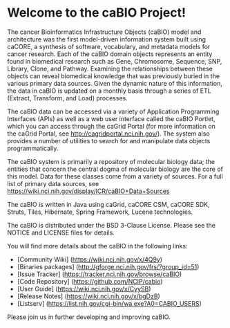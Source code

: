 Welcome to the caBIO Project!
=====================================

The cancer Bioinformatics Infrastructure Objects (caBIO) model and architecture was the first model-driven information system built using caCORE, a synthesis of software, vocabulary, and metadata models for cancer research. Each of the caBIO domain objects represents an entity found in biomedical research such as Gene, Chromosome, Sequence, SNP, Library, Clone, and Pathway. Examining the relationships between these objects can reveal biomedical knowledge that was previously buried in the various primary data sources. Given the dynamic nature of this information, the data in caBIO is updated on a monthly basis through a series of ETL (Extract, Transform, and Load) processes.

The caBIO data can be accessed via a variety of Application Programming Interfaces (APIs) as well as a web user interface called the caBIO Portlet, which you can access through the caGrid Portal (for more information on the caGrid Portal, see http://cagridportal.nci.nih.gov/). The system also provides a number of utilities to search for and manipulate data objects programmatically.

The caBIO system is primarily a repository of molecular biology data; the entities that concern the central dogma of molecular biology are the core of this model. Data for these classes come from a variety of sources. For a full list of primary data sources, see https://wiki.nci.nih.gov/display/ICR/caBIO+Data+Sources

The caBIO is  written in Java using caGrid, caCORE CSM, caCORE SDK, Struts, Tiles, Hibernate, Spring Framework, Lucene technologies.

The caBIO is distributed under the BSD 3-Clause License.
Please see the NOTICE and LICENSE files for details.

You will find more details about the caBIO in the following links:
 * [Community Wiki] (https://wiki.nci.nih.gov/x/4Q9y)
 * [Binaries packages] (http://gforge.nci.nih.gov/frs/?group_id=51)
 * [Issue Tracker] (https://tracker.nci.nih.gov/browse/caBIO)
 * [Code Repository] (https://github.com/NCIP/cabio)
 * [User Guide] (https://wiki.nci.nih.gov/x/CyySB)
 * [Release Notes] (https://wiki.nci.nih.gov/x/bgDzB)
 * [Listserv] (https://list.nih.gov/cgi-bin/wa.exe?A0=CABIO_USERS)

Please join us in further developing and improving caBIO.


 
